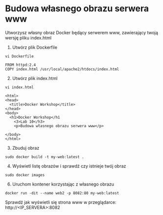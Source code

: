 # Budowa własnego obrazu serwera www

Utworzysz własny obraz Docker będący serwerem www, zawierający twoją wersję pliku index.html

1. Utwórz plik Dockerfile
```
vi Dockerfile
```
```
FROM httpd:2.4
COPY index.html /usr/local/apache2/htdocs/index.html
```

2. Utwórz plik index.html
```
vi index.html
```

```
<html>
<head>
  <title>Docker Workshop</title>
</head>
<body>
  <h1>Docker Workshop</h1
    <3>Lab 10</h3>
    <p>Budowa własnego obrazu serwera www</p>
  
</body>
</html>
```

3. Zbuduj obraz
```
sudo docker build -t my-web:latest .
```

4. Wyświetl listę obrazów i sprawdź czy istnieje twój obraz
```
sudo docker images
```

6. Uruchom kontener korzystając z własnego obrazu
```
docker run -dit --name web2 -p 8082:80 my-web:latest
```
Sprawdź jak wyświetli się strona www w przeglądarce: http://<IP_SERVERA>:8082
